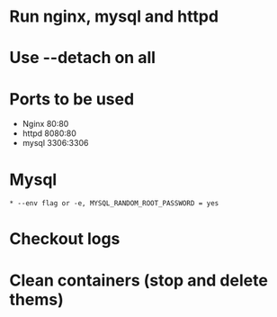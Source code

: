 # Run nginx, mysql and httpd

# Use --detach on all

# Ports to be used
* Nginx 80:80
* httpd 8080:80
* mysql 3306:3306

# Mysql
    * --env flag or -e, MYSQL_RANDOM_ROOT_PASSWORD = yes
# Checkout logs

# Clean containers (stop and delete thems)